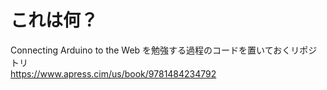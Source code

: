 # これは何？
Connecting Arduino to the Web を勉強する過程のコードを置いておくリポジトリ  
https://www.apress.cim/us/book/9781484234792  
